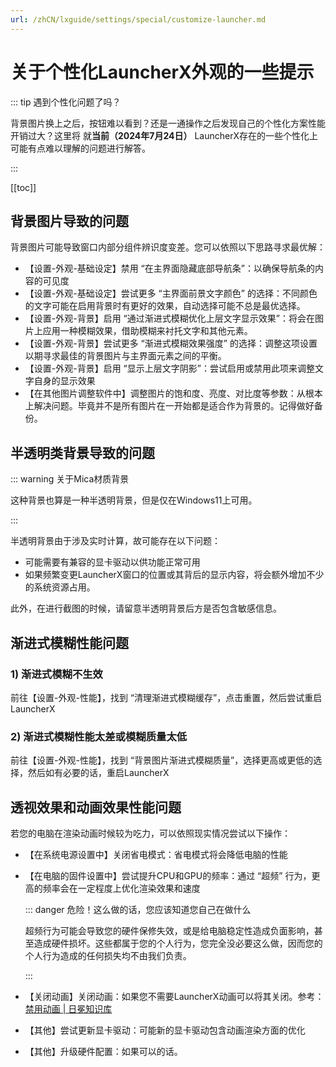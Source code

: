```yaml
---
url: /zhCN/lxguide/settings/special/customize-launcher.md
---
```

# 关于个性化LauncherX外观的一些提示

::: tip 遇到个性化问题了吗？

背景图片换上之后，按钮难以看到？还是一通操作之后发现自己的个性化方案性能开销过大？这里将 就**当前（2024年7月24日）** LauncherX存在的一些个性化上可能有点难以理解的问题进行解答。

:::

\[\[toc]]

## 背景图片导致的问题

背景图片可能导致窗口内部分组件辨识度变差。您可以依照以下思路寻求最优解：

* 【设置-外观-基础设定】禁用 “在主界面隐藏底部导航条”：以确保导航条的内容的可见度
* 【设置-外观-基础设定】尝试更多 “主界面前景文字颜色” 的选择：不同颜色的文字可能在启用背景时有更好的效果，自动选择可能不总是最优选择。
* 【设置-外观-背景】启用 “通过渐进式模糊优化上层文字显示效果”：将会在图片上应用一种模糊效果，借助模糊来衬托文字和其他元素。
* 【设置-外观-背景】尝试更多 “渐进式模糊效果强度” 的选择：调整这项设置以期寻求最佳的背景图片与主界面元素之间的平衡。
* 【设置-外观-背景】启用 “显示上层文字阴影”：尝试启用或禁用此项来调整文字自身的显示效果
* 【在其他图片调整软件中】调整图片的饱和度、亮度、对比度等参数：从根本上解决问题。毕竟并不是所有图片在一开始都是适合作为背景的。记得做好备份。

## 半透明类背景导致的问题

::: warning 关于Mica材质背景

这种背景也算是一种半透明背景，但是仅在Windows11上可用。

:::

半透明背景由于涉及实时计算，故可能存在以下问题：

* 可能需要有兼容的显卡驱动以供功能正常可用
* 如果频繁变更LauncherX窗口的位置或其背后的显示内容，将会额外增加不少的系统资源占用。

此外，在进行截图的时候，请留意半透明背景后方是否包含敏感信息。

## 渐进式模糊性能问题

### 1) 渐进式模糊不生效

前往【设置-外观-性能】，找到 “清理渐进式模糊缓存”，点击重置，然后尝试重启LauncherX

### 2) 渐进式模糊性能太差或模糊质量太低

前往【设置-外观-性能】，找到 “背景图片渐进式模糊质量”，选择更高或更低的选择，然后如有必要的话，重启LauncherX

## 透视效果和动画效果性能问题

若您的电脑在渲染动画时候较为吃力，可以依照现实情况尝试以下操作：

* 【在系统电源设置中】关闭省电模式：省电模式将会降低电脑的性能

* 【在电脑的固件设置中】尝试提升CPU和GPU的频率：通过 “超频” 行为，更高的频率会在一定程度上优化渲染效果和速度

  ::: danger 危险！这么做的话，您应该知道您自己在做什么

  超频行为可能会导致您的硬件保修失效，或是给电脑稳定性造成负面影响，甚至造成硬件损坏。这些都属于您的个人行为，您完全没必要这么做，因而您的个人行为造成的任何损失均不由我们负责。

  :::

* 【关闭动画】关闭动画：如果您不需要LauncherX动画可以将其关闭。参考：[禁用动画 | 日冕知识库](/zhCN/lxguide/features/tricks/disable-animation)

* 【其他】尝试更新显卡驱动：可能新的显卡驱动包含动画渲染方面的优化

* 【其他】升级硬件配置：如果可以的话。
